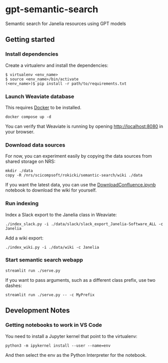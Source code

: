 # gpt-semantic-search

Semantic search for Janelia resources using GPT models

## Getting started

### Install dependencies

Create a virtualenv and install the dependencies:

    $ virtualenv <env_name>
    $ source <env_name>/bin/activate
    (<env_name>)$ pip install -r path/to/requirements.txt

### Launch Weaviate database

This requires [Docker](https://docs.docker.com/get-docker/) to be installed.

    docker compose up -d

You can verify that Weaviate is running by opening [http://localhost:8080]() in your browser.

### Download data sources

For now, you can experiment easily by copying the data sources from shared storage on NRS:

    mkdir ./data
    copy -R /nrs/scicompsoft/rokicki/semantic-search/wiki ./data

If you want the latest data, you can use the [DownloadConfluence.ipynb](notebooks/DownloadConfluence.ipynb) notebook to download the wiki for yourself.

### Run indexing

Index a Slack export to the Janelia class in Weaviate:

    ./index_slack.py -i ./data/slack/slack_export_Janelia-Software_ALL -c Janelia

Add a wiki export:

    ./index_wiki.py -i ./data/wiki -c Janelia


### Start semantic search webapp

    streamlit run ./serve.py

If you want to pass arguments, such as a different class prefix, use two dashes:

    streamlit run ./serve.py -- -c MyPrefix


## Development Notes

### Getting notebooks to work in VS Code

You need to install a Jupyter kernel that point to the virtualenv:

    python3 -m ipykernel install --user --name=env

And then select the env as the Python Interpreter for the notebook.
